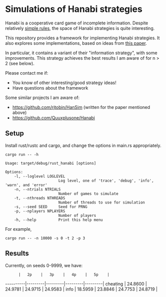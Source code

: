# Simulations of Hanabi strategies

Hanabi is a cooperative card game of incomplete information.
Despite relatively [simple rules](https://boardgamegeek.com/article/10670613#10670613),
the space of Hanabi strategies is quite interesting.

This repository provides a framework for implementing Hanabi strategies.
It also explores some implementations, based on ideas from
[this paper](https://d0474d97-a-62cb3a1a-s-sites.googlegroups.com/site/rmgpgrwc/research-papers/Hanabi_final.pdf).

In particular, it contains a variant of their "information strategy", with some improvements.
This strategy achieves the best results I am aware of for n > 2 (see below).

Please contact me if:
- You know of other interesting/good strategy ideas!
- Have questions about the framework

Some similar projects I am aware of:
- https://github.com/rjtobin/HanSim (written for the paper mentioned above)
- https://github.com/Quuxplusone/Hanabi

## Setup

Install rust/rustc and cargo, and change the options in main.rs appropriately.

`cargo run -- -h`

```
Usage: target/debug/rust_hanabi [options]

Options:
    -l, --loglevel LOGLEVEL
                        Log level, one of 'trace', 'debug', 'info', 'warn', and 'error'
    -n, --ntrials NTRIALS
                        Number of games to simulate
    -t, --nthreads NTHREADS
                        Number of threads to use for simulation
    -s, --seed SEED     Seed for PRNG
    -p, --nplayers NPLAYERS
                        Number of players
    -h, --help          Print this help menu
```

For example,

`cargo run -- -n 10000 -s 0 -t 2 -p 3`

## Results

Currently, on seeds 0-9999, we have:

          |   2p    |   3p    |   4p    |   5p    |
----------|---------|---------|---------|---------|
cheating  | 24.8600 | 24.9781 | 24.9715 | 24.9583 |
info      | 18.5959 | 23.8846 | 24.7753 | 24.8719 |


